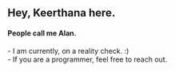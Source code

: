 <h2>Hey, Keerthana here.</h2>   
<h4>People call me Alan.</h4>  
<p>- I am currently, on a reality check. :)<br>- If you are a programmer, feel free to reach out.</p>
<!---
keerthana5958v/keerthana5958v is a ✨ special ✨ repository because its `README.md` (this file) appears on your GitHub profile. 
You can click the Preview link to take a look at your changes.   
---> 
   
